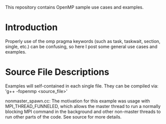 This repository contains OpenMP sample use cases and examples.

# Introduction

Properly use of the omp pragma keywords (such as task, taskwait, section, 
single, etc.) can be confusing, so here I post some general use cases and 
examples.

# Source File Descriptions
Examples will self-contained in each single file. They can be compiled via: 
'g++ -fopenmp <source_file>'

nonmaster_spawn.cc: The motivation for this example was usage with 
MPI_THREAD_FUNNELED, which allows the master thread to run a normally blocking 
MPI command in the background and other non-master threads to run other parts 
of the code. See source for more details.
